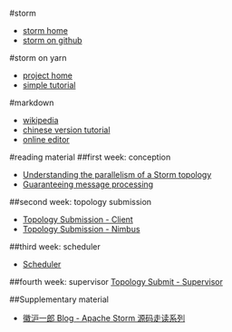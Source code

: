 #storm
* [storm home](http://storm.incubator.apache.org)
* [storm on github](https://github.com/apache/incubator-storm)

#storm on yarn
* [project home](https://github.com/yahoo/storm-yarn)
* [simple tutorial](http://dongxicheng.org/mapreduce-nextgen/storm-on-yarn)

#markdown
* [wikipedia](http://zh.wikipedia.org/wiki/Markdown)
* [chinese version tutorial](http://wowubuntu.com/markdown)
* [online editor](https://www.zybuluo.com/mdeditor)

#reading material
##first week: conception
* [Understanding the parallelism of a Storm topology](http://www.cnblogs.com/fxjwind/archive/2013/05/04/3059514.html)
* [Guaranteeing message processing](http://www.cnblogs.com/fxjwind/archive/2013/05/08/3066988.html)

##second week: topology submission
* [Topology Submission - Client](http://www.cnblogs.com/fxjwind/archive/2013/06/05/3119056.html)
* [Topology Submission - Nimbus](http://www.cnblogs.com/fxjwind/p/3144256.html)

##third week: scheduler
* [Scheduler](http://www.cnblogs.com/fxjwind/archive/2013/06/14/3136008.html)

##fourth week: supervisor
[Topology Submit - Supervisor](http://www.cnblogs.com/fxjwind/p/3161241.html)

##Supplementary material
* [徽沪一郎 Blog - Apache Storm 源码走读系列](http://www.cnblogs.com/hseagle/category/519033.html)
